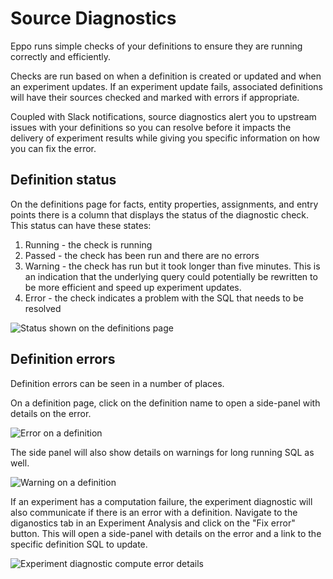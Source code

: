# Source Diagnostics

Eppo runs simple checks of your definitions to ensure they are running correctly and efficiently. 

Checks are run based on when a definition is created or updated and when an experiment updates. If an experiment update fails, associated definitions will have their sources checked and marked with errors if appropriate.

Coupled with Slack notifications, source diagnostics alert you to upstream issues with your definitions so you can resolve before it impacts the delivery of experiment results while giving you specific information on how you can fix the error.

## Definition status
On the definitions page for facts, entity properties, assignments, and entry points there is a column that displays the status of the diagnostic check. This status can have these states:

1. Running - the check is running
2. Passed - the check has been run and there are no errors
3. Warning - the check has run but it took longer than five minutes. This is an indication that the underlying query could potentially be rewritten to be more efficient and speed up experiment updates.
4. Error - the check indicates a problem with the SQL that needs to be resolved

![Status shown on the definitions page](/img/data-management/definition-status.png)

## Definition errors
Definition errors can be seen in a number of places.

On a definition page, click on the definition name to open a side-panel with details on the error.

![Error on a definition](/img/data-management/definition-error.png)

The side panel will also show details on warnings for long running SQL as well.

![Warning on a definition](/img/data-management/definition-warning.png)

If an experiment has a computation failure, the experiment diagnostic will also communicate if there is an error with a definition. Navigate to the diganostics tab in an Experiment Analysis and click on the "Fix error" button. This will open a side-panel with details on the error and a link to the specific definition SQL to update.

![Experiment diagnostic compute error details](/img/data-management/compute-error-diagnostic.png)